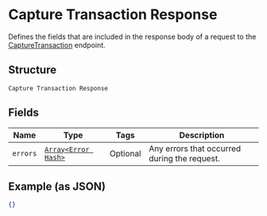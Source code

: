 
# Capture Transaction Response

Defines the fields that are included in the response body of
a request to the [CaptureTransaction](/doc/api/transactions.md#capture-transaction) endpoint.

## Structure

`Capture Transaction Response`

## Fields

| Name | Type | Tags | Description |
|  --- | --- | --- | --- |
| `errors` | [`Array<Error Hash>`](/doc/models/error.md) | Optional | Any errors that occurred during the request. |

## Example (as JSON)

```json
{}
```

